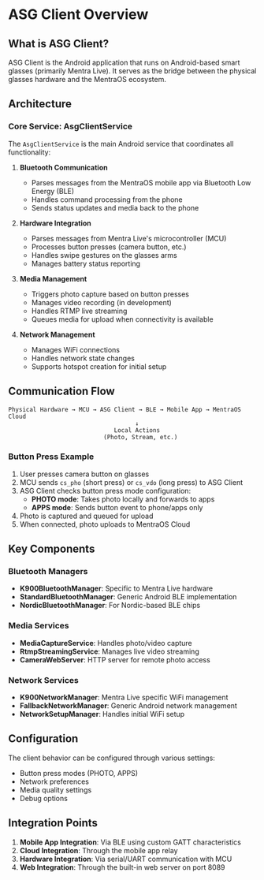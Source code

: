 # ASG Client Overview

## What is ASG Client?

ASG Client is the Android application that runs on Android-based smart glasses (primarily Mentra Live). It serves as the bridge between the physical glasses hardware and the MentraOS ecosystem.

## Architecture

### Core Service: AsgClientService

The `AsgClientService` is the main Android service that coordinates all functionality:

1. **Bluetooth Communication**
   - Parses messages from the MentraOS mobile app via Bluetooth Low Energy (BLE)
   - Handles command processing from the phone
   - Sends status updates and media back to the phone

2. **Hardware Integration**
   - Parses messages from Mentra Live's microcontroller (MCU)
   - Processes button presses (camera button, etc.)
   - Handles swipe gestures on the glasses arms
   - Manages battery status reporting

3. **Media Management**
   - Triggers photo capture based on button presses
   - Manages video recording (in development)
   - Handles RTMP live streaming
   - Queues media for upload when connectivity is available

4. **Network Management**
   - Manages WiFi connections
   - Handles network state changes
   - Supports hotspot creation for initial setup

## Communication Flow

```
Physical Hardware → MCU → ASG Client → BLE → Mobile App → MentraOS Cloud
                                    ↓
                              Local Actions
                           (Photo, Stream, etc.)
```

### Button Press Example

1. User presses camera button on glasses
2. MCU sends `cs_pho` (short press) or `cs_vdo` (long press) to ASG Client
3. ASG Client checks button press mode configuration:
   - **PHOTO mode**: Takes photo locally and forwards to apps
   - **APPS mode**: Sends button event to phone/apps only
4. Photo is captured and queued for upload
5. When connected, photo uploads to MentraOS Cloud

## Key Components

### Bluetooth Managers

- **K900BluetoothManager**: Specific to Mentra Live hardware
- **StandardBluetoothManager**: Generic Android BLE implementation
- **NordicBluetoothManager**: For Nordic-based BLE chips

### Media Services

- **MediaCaptureService**: Handles photo/video capture
- **RtmpStreamingService**: Manages live video streaming
- **CameraWebServer**: HTTP server for remote photo access

### Network Services

- **K900NetworkManager**: Mentra Live specific WiFi management
- **FallbackNetworkManager**: Generic Android network management
- **NetworkSetupManager**: Handles initial WiFi setup

## Configuration

The client behavior can be configured through various settings:

- Button press modes (PHOTO, APPS)
- Network preferences
- Media quality settings
- Debug options

## Integration Points

1. **Mobile App Integration**: Via BLE using custom GATT characteristics
2. **Cloud Integration**: Through the mobile app relay
3. **Hardware Integration**: Via serial/UART communication with MCU
4. **Web Integration**: Through the built-in web server on port 8089
